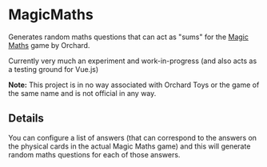 # MagicMaths
Generates random maths questions that can act as "sums" for the [Magic Maths](https://www.orchardtoys.com/buy/magic-maths-game_373.htm "Magic Maths game homepage") game by Orchard.

Currently very much an experiment and work-in-progress (and also acts as a testing ground for Vue.js)

**Note:** This project is in no way associated with Orchard Toys or the game of the same name and is not official in any way.

## Details

You can configure a list of answers (that can correspond to the answers on the physical cards in the actual Magic Maths game) and this will generate random maths questions for each of those answers.
